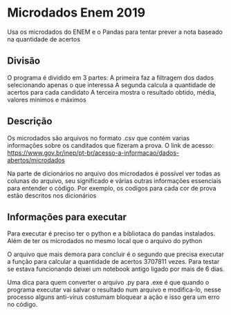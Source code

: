 # Microdados Enem 2019
 Usa os microdados do ENEM e o Pandas para tentar prever a nota baseado na quantidade de acertos

## Divisão
O programa é dividido em 3 partes:
A primeira faz a filtragem dos dados selecionando apenas o que interessa
A segunda calcula a quantidade de acertos para cada candidato
A terceira mostra o resultado obtido, média, valores minimos e máximos

## Descrição
Os microdados são arquivos no formato .csv que contém varias informações sobre os canditados que fizeram a prova. O link de acesso:
https://www.gov.br/inep/pt-br/acesso-a-informacao/dados-abertos/microdados

Na parte de dicionários no arquivo dos microdados é possível ver todas as colunas do arquivo, seu significado e várias outras informações essenciais para entender o código. Por exemplo, os codígos para cada cor de prova estão descritos nos dicionários
## Informações para executar
Para executar é preciso ter o python e a bibliotaca do pandas instalados. Além de ter os microdados no mesmo local que o arquivo do python

O arquivo que mais demora para concluir é o segundo que precisa executar a função para calcular a quantidade de acertos 3707811 vezes. Para testar se estava funcionando deixei um notebook antigo ligado por mais de 6 dias.

Uma dica para quem converter o arquivo .py para .exe é que quando o programa executar vai salvar o resultado num arquivo e modifica-lo, nesse processo alguns anti-vírus costumam bloquear a ação e isso gera um erro no código.